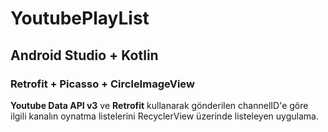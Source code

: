 # YoutubePlayList
## Android Studio + Kotlin
### Retrofit + Picasso + CircleImageView

**Youtube Data API v3** ve **Retrofit** kullanarak gönderilen channelID'e göre ilgili kanalın oynatma listelerini RecyclerView üzerinde listeleyen uygulama.
